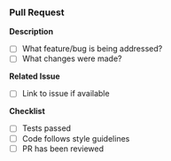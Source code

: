 ### Pull Request

**Description**
- [ ] What feature/bug is being addressed?
- [ ] What changes were made?

**Related Issue**
- [ ] Link to issue if available

**Checklist**
- [ ] Tests passed
- [ ] Code follows style guidelines
- [ ] PR has been reviewed
